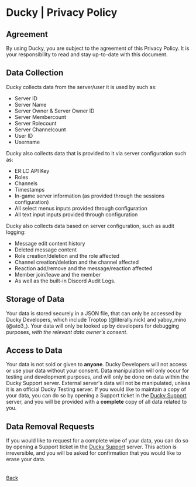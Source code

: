 # Ducky | Privacy Policy
## Agreement
By using Ducky, you are subject to the agreement of this Privacy Policy. It is your responsibility to read and stay up-to-date with this document.

## Data Collection
Ducky collects data from the server/user it is used by such as:
- Server ID
- Server Name
- Server Owner & Server Owner ID
- Server Membercount
- Server Rolecount
- Server Channelcount
- User ID
- Username

Ducky also collects data that is provided to it via server configuration such as:
- ER:LC API Key
- Roles
- Channels
- Timestamps
- In-game server information (as provided through the sessions configuration)
- All select menus inputs provided through configuration
- All text input inputs provided through configuration

Ducky also collects data based on server configuration, such as audit logging:
- Message edit content history
- Deleted message content
- Role creation/deletion and the role affected
- Channel creation/deletion and the channel affected
- Reaction add/remove and the message/reaction affected
- Member join/leave and the member
- As well as the built-in Discord Audit Logs.
  
## Storage of Data
Your data is stored securely in a JSON file, that can only be accessed by Ducky Developers, which include Troptop (@literally.nick) and yaboy_mino (@ato3_). Your data will only be looked up by developers for debugging purposes, *with the relevant data owner's consent*.

## Access to Data
Your data is not sold or given to **anyone**. Ducky Developers will not access or use your data without your consent. Data manipulation will only occur for testing and development purposes, and will only be done on data within the Ducky Support server. External server's data will not be manipulated, unless it is an official Ducky Testing server. If you would like to maintain a copy of your data, you can do so by opening a Support ticket in the [Ducky Support](https://discord.gg/w2dNr7vuKP) server, and you will be provided with a **complete** copy of all data related to you.

## Data Removal Requests
If you would like to request for a complete wipe of your data, you can do so by opening a Support ticket in the [Ducky Support](https://discord.gg/w2dNr7vuKP) server. This action is irreversible, and you will be asked for confirmation that you would like to erase your data.\
\
\
[Back](https://nickisadev.github.io/Ducky)
